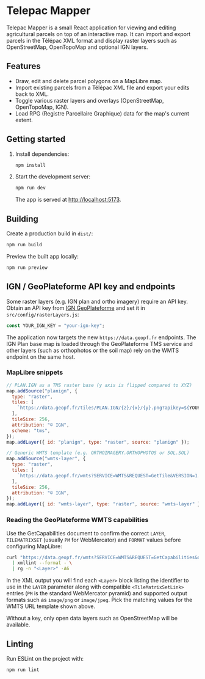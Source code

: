 # Telepac Mapper

Telepac Mapper is a small React application for viewing and editing agricultural parcels on top of an interactive map. It can import and export parcels in the Télépac XML format and display raster layers such as OpenStreetMap, OpenTopoMap and optional IGN layers.

## Features
- Draw, edit and delete parcel polygons on a MapLibre map.
- Import existing parcels from a Télépac XML file and export your edits back to XML.
- Toggle various raster layers and overlays (OpenStreetMap, OpenTopoMap, IGN).
- Load RPG (Registre Parcellaire Graphique) data for the map's current extent.

## Getting started
1. Install dependencies:
   ```bash
   npm install
   ```
2. Start the development server:
   ```bash
   npm run dev
   ```
   The app is served at [http://localhost:5173](http://localhost:5173).

## Building
Create a production build in `dist/`:
```bash
npm run build
```
Preview the built app locally:
```bash
npm run preview
```

## IGN / GeoPlateforme API key and endpoints
Some raster layers (e.g. IGN plan and ortho imagery) require an API key. Obtain
an API key from [IGN GeoPlateforme](https://geoservices.ign.fr/) and set it in
`src/config/rasterLayers.js`:
```js
const YOUR_IGN_KEY = "your-ign-key";
```
The application now targets the new `https://data.geopf.fr` endpoints. The IGN
Plan base map is loaded through the GeoPlateforme TMS service and other layers
(such as orthophotos or the soil map) rely on the WMTS endpoint on the same
host.

### MapLibre snippets
```js
// PLAN.IGN as a TMS raster base (y axis is flipped compared to XYZ)
map.addSource("planign", {
  type: "raster",
  tiles: [
    `https://data.geopf.fr/tiles/PLAN.IGN/{z}/{x}/{y}.png?apikey=${YOUR_IGN_KEY}`,
  ],
  tileSize: 256,
  attribution: "© IGN",
  scheme: "tms",
});
map.addLayer({ id: "planign", type: "raster", source: "planign" });

// Generic WMTS template (e.g. ORTHOIMAGERY.ORTHOPHOTOS or SOL.SOL)
map.addSource("wmts-layer", {
  type: "raster",
  tiles: [
    `https://data.geopf.fr/wmts?SERVICE=WMTS&REQUEST=GetTile&VERSION=1.0.0&LAYER=${LAYER}&STYLE=normal&TILEMATRIXSET=PM&TILEMATRIX={z}&TILECOL={x}&TILEROW={y}&FORMAT=${FORMAT}&apikey=${YOUR_IGN_KEY}`,
  ],
  tileSize: 256,
  attribution: "© IGN",
});
map.addLayer({ id: "wmts-layer", type: "raster", source: "wmts-layer" });
```

### Reading the GeoPlateforme WMTS capabilities
Use the GetCapabilities document to confirm the correct `LAYER`,
`TILEMATRIXSET` (usually `PM` for WebMercator) and `FORMAT` values before
configuring MapLibre:

```bash
curl "https://data.geopf.fr/wmts?SERVICE=WMTS&REQUEST=GetCapabilities&apikey=${YOUR_IGN_KEY}" \
  | xmllint --format - \
  | rg -n "<Layer>" -A6
```

In the XML output you will find each `<Layer>` block listing the identifier to
use in the `LAYER` parameter along with compatible `<TileMatrixSetLink>` entries
(`PM` is the standard WebMercator pyramid) and supported output formats such as
`image/png` or `image/jpeg`. Pick the matching values for the WMTS URL template
shown above.

Without a key, only open data layers such as OpenStreetMap will be available.

## Linting
Run ESLint on the project with:
```bash
npm run lint
```
